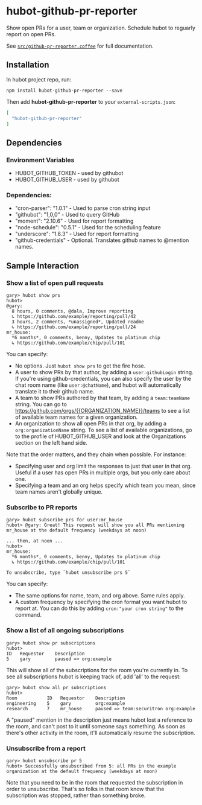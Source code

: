 # hubot-github-pr-reporter

Show open PRs for a user, team or organization. Schedule hubot to reguarly report on open PRs.

See [`src/github-pr-reporter.coffee`](src/github-pr-reporter.coffee) for full documentation.

## Installation

In hubot project repo, run:

`npm install hubot-github-pr-reporter --save`

Then add **hubot-github-pr-reporter** to your `external-scripts.json`:

```json
[
  "hubot-github-pr-reporter"
]
```

## Dependencies

### Environment Variables
* HUBOT_GITHUB_TOKEN - used by githubot
* HUBOT_GITHUB_USER - used by githubot

### Dependencies:
* "cron-parser": "1.0.1"    - Used to parse cron string input
* "githubot": "1,0,0"       - Used to query GitHub
* "moment": "2.10.6"        - Used for report formatting
* "node-schedule": "0.5.1"  - Used for the scheduling feature
* "underscore": "1.8.3"     - Used for report formatting
* "github-credentials"      - Optional. Translates github names to @mention names.

## Sample Interaction

### Show a list of open pull requests
```
gary> hubot show prs
hubot>
@gary:
  8 hours, 0 comments, @dala, Improve reporting
  ↳ https://github.com/example/reporting/pull/42
  3 hours, 2 comments, *unassigned*, Updated readme
  ↳ https://github.com/example/reporting/pull/24
mr_house:
  *6 months*, 0 comments, benny, Updates to platinum chip
  ↳ https://github.com/example/chip/pull/101
```

You can specify:
* No options. Just `hubot show prs` to get the fire hose.
* A user to show PRs by that author, by adding a `user:githubLogin` string. If you're using github-credentials, you can also specify the user by the chat room name (like `user:@chatName`), and hubot will automatically translate it to their github name.
* A team to show PRs authored by that team, by adding a `team:teamName` string. You can go to https://github.com/orgs/{{ORGANIZATION_NAME}}/teams to see a list of available team names for a given organization.
* An organization to show all open PRs in that org, by adding a `org:organizationName` string. To see a list of available organizations, go to the profile of HUBOT_GITHUB_USER and look at the Organizations section on the left hand side.

Note that the order matters, and they chain when possible. For instance:
* Specifying user and org limit the responses to just that user in that org. Useful if a user has open PRs in multiple orgs, but you only care about one.
* Specifying a team and an org helps specify which team you mean, since team names aren't globally unique.

### Subscribe to PR reports
```
gary> hubot subscribe prs for user:mr_house
hubot> @gary: Great! This request will show you all PRs mentioning mr_house at the default frequency (weekdays at noon)

... then, at noon ...
hubot>
mr_house:
  *6 months*, 0 comments, benny, Updates to platinum chip
  ↳ https://github.com/example/chip/pull/101

To unsubscribe, type `hubot unsubscribe prs 5`
```
You can specify:
* The same options for name, team, and org above. Same rules apply.
* A custom frequency by specifying the cron format you want hubot to report at. You can do this by adding `cron:"your cron string"` to the command.

### Show a list of all ongoing subscriptions
```
gary> hubot show pr subscriptions
hubot>
ID   Requestor    Description
5    gary         paused => org:example
```
This will show all of the subscriptions for the room you're currently in. To see all subscriptions hubot is keeping track of, add 'all' to the request:
```
gary> hubot show all pr subscriptions
hubot>
Room           ID   Requestor    Description
engineering    5    gary         org:example
research       7    mr_house     paused => team:securitron org:example
```
A "paused" mention in the description just means hubot lost a reference to the room, and can't post to it until someone says something. As soon as there's other activity in the room, it'll automatically resume the subscription.

### Unsubscribe from a report
```
gary> hubot unsubscribe pr 5
hubot> Successfully unsubscribed from 5: all PRs in the example organization at the default frequency (weekdays at noon)
```
Note that you need to be in the room that requested the subscription in order to unsubscribe. That's so folks in that room know that the subscription was stopped, rather than something broke.
